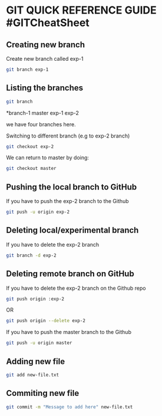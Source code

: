 

GIT QUICK REFERENCE GUIDE #GITCheatSheet
===========================================

Creating new branch
-------------------

Create new branch called exp-1

```bash
git branch exp-1
```

Listing the branches
--------------------

```bash
git branch
```

*branch-1
 master
 exp-1
 exp-2

we have four branches here.

Switching to different branch (e.g to exp-2 branch)

```bash
git checkout exp-2
```

We can return to master by doing:

```bash
git checkout master
```

Pushing the local branch to GitHub
----------------------------------

If you have to push the exp-2 branch to the Github

```bash
git push -u origin exp-2
```

Deleting local/experimental branch
----------------------------------

If you have to delete the exp-2 branch

```bash
git branch -d exp-2
```

Deleting remote branch on GitHub
--------------------------------

If you have to delete the exp-2 branch on the Github repo

```bash
git push origin :exp-2
```

OR

```bash
git push origin --delete exp-2
```


If you have to push the master branch to the Github

```bash
git push -u origin master
```

Adding new file
---------------

```bash
git add new-file.txt
```

Commiting new file
------------------

```bash
git commit -m "Message to add here" new-file.txt
```



